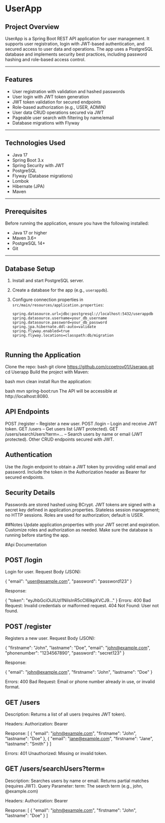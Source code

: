 # UserApp

## Project Overview

UserApp is a Spring Boot REST API application for user management. It supports user registration, login with JWT-based authentication, and secured access to user data and operations. The app uses a PostgreSQL database and implements security best practices, including password hashing and role-based access control.

---

## Features

- User registration with validation and hashed passwords
- User login with JWT token generation
- JWT token validation for secured endpoints
- Role-based authorization (e.g., USER, ADMIN)
- User data CRUD operations secured via JWT
- Pageable user search with filtering by name/email
- Database migrations with Flyway

---

## Technologies Used

- Java 17
- Spring Boot 3.x
- Spring Security with JWT
- PostgreSQL
- Flyway (Database migrations)
- Lombok
- Hibernate (JPA)
- Maven

---

## Prerequisites

Before running the application, ensure you have the following installed:

- Java 17 or higher
- Maven 3.6+
- PostgreSQL 14+
- Git

---

## Database Setup

1. Install and start PostgreSQL server.
2. Create a database for the app (e.g., `userappdb`).
3. Configure connection properties in `src/main/resources/application.properties`:

   ```properties
   spring.datasource.url=jdbc:postgresql://localhost:5432/userappdb
   spring.datasource.username=your_db_username
   spring.datasource.password=your_db_password
   spring.jpa.hibernate.ddl-auto=validate
   spring.flyway.enabled=true
   spring.flyway.locations=classpath:db/migration


## Running the Application

Clone the repo:
bash
git clone https://github.com/ccpetrov01/Userapp.git
cd Userapp
Build the project with Maven:

bash
mvn clean install
Run the application:

bash
mvn spring-boot:run
The API will be accessible at http://localhost:8080.

## API Endpoints

POST /register – Register a new user.
POST /login – Login and receive JWT token.
GET /users – Get users list (JWT protected).
GET /users/searchUsers?term=... – Search users by name or email (JWT protected).
Other CRUD endpoints secured with JWT.

## Authentication

Use the /login endpoint to obtain a JWT token by providing valid email and password.
Include the token in the Authorization header as Bearer <token> for secured endpoints.

## Security Details

Passwords are stored hashed using BCrypt.
JWT tokens are signed with a secret key defined in application.properties.
Stateless session management; no HTTP sessions.
Roles are used for authorization; default is USER.

##Notes 
Update application.properties with your JWT secret and expiration.
Customize roles and authorization as needed.
Make sure the database is running before starting the app.

#Api Documentation

## POST /login
Login for user.
Request Body (JSON):

{
  "email": "user@example.com",
  "password": "password123"
}

Response:

{
  "token": "eyJhbGciOiJIUzI1NiIsInR5cCI6IkpXVCJ9..."
}
Errors:
400 Bad Request: Invalid credentials or malformed request.
404 Not Found: User not found.

## POST /register
Registers a new user.
Request Body (JSON):

{
  "firstname": "John",
  "lastname": "Doe",
  "email": "john@example.com",
  "phonenumber": "1234567890",
  "password": "secret123"
}

Response:

{
  "email": "john@example.com",
  "firstname": "John",
  "lastname": "Doe"
}

Errors:
400 Bad Request: Email or phone number already in use, or invalid format.

## GET /users

Description: Returns a list of all users (requires JWT token).

Headers:
Authorization: Bearer <your-token>

Response:
[
  {
    "email": "john@example.com",
    "firstname": "John",
    "lastname": "Doe"
  },
  {
    "email": "jane@example.com",
    "firstname": "Jane",
    "lastname": "Smith"
  }
]

Errors:
401 Unauthorized: Missing or invalid token.

## GET /users/searchUsers?term=<searchTerm>

Description: Searches users by name or email. Returns partial matches (requires JWT).
Query Parameter:
term: The search term (e.g., john, @example.com)

Headers:
Authorization: Bearer <your-token>

Response:
[
  {
    "email": "john@example.com",
    "firstname": "John",
    "lastname": "Doe"
  }
]
